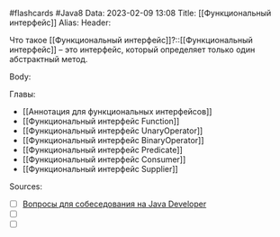 #flashcards #Java8 
Data: 2023-02-09 13:08
Title: [[Функциональный интерфейс]]
Alias:
Header:

Что такое [[Функциональный интерфейс]]?::[[Функциональный интерфейс]] – это интерфейс, который определяет только один абстрактный метод.
<!--SR:!2023-03-11,3,150-->



Body:






Главы:
- [[Аннотация для функциональных интерфейсов]]
- [[Функциональный интерфейс Function]]
- [[Функциональный интерфейс UnaryOperator]]
- [[Функциональный интерфейс BinaryOperator]]
- [[Функциональный интерфейс Predicate]]
- [[Функциональный интерфейс Consumer]]
- [[Функциональный интерфейс Supplier]]




Sources:
- [ ] [Вопросы для собеседования на Java Developer](https://github.com/enhorse/java-interview/blob/master/README.md#%D0%9E%D0%9E%D0%9F)
- [ ] []()
- [ ] []()
